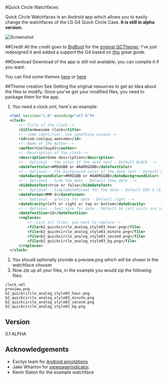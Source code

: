 #Quick Circle Watchfaces

Quick Circle Watchfaces is an Android app which allows you to easily change the watchfaces of the LG G4 Quick Circle Case.
**It is still in alpha version.**

![Screenshot](http://i.imgur.com/IvA4TXMl.png)

##Credit
All the credit goes to [BigBoot](https://github.com/BigBoot) for the [original QCThemer](https://github.com/BigBoot/qcthemer).
I've just redesigned it and added a support the G4 based on [this](https://lyingdragonblog.wordpress.com/2015/08/06/how-to-create-quick-circle-clock-faces-using-other-apps/?preview_id=50) great guide.

##Download
Download of the app is still not available, you can compile it if you want.

You can find some themes [here](https://qcthemer.net/) or [here](http://forum.xda-developers.com/lg-g3/themes-apps/quick-circle-watches-t2906614)

##Theme creation
See Getting the original resources to get an Idea about the files to modify.
Once you've got your modified files, you need to package them for the app.

1. You need a clock.xml, here's an example:

```xml
  <?xml version="1.0" encoding="utf-8"?>
  <clock>
      <!--Title of the clock-->
      <title>Awesome clock</title>
      <!--some identifier. Use something unique-->
      <id>com.coolguy.awesome</id>
      <!--Name of the Author-->
      <author>CoolGuy42</author>
      <!--Description of the clock-->
      <description>Some description</description>
      <!-- Optional - the color of the date text - Default BLACK -->
      <dateTextColor>#RRGGBB or #AARRGGBB</dateTextColor>
      <!-- Optional - the background color of the date text - Default GRAY -->
      <dateBackgroundColor>#RRGGBB or #AARRGGBB</dateBackgroundColor>
      <!-- Optional - hide the date - Default show date -->
      <hideDateText>true or false</hideDateText>
      <!-- Optional - SimpleDateFormat for the date - Default EEE d (E.G: Fri 21)-->
      <dateFormat>MMM d</dateFormat>
      <!-- Optional - gravity for date - Default right -->
      <dateGravity>left or right or top or bottom</dateGravity>
      <!-- Optional - text size for date - Default 16 (all units are in sp)-->
      <dateTextSize>18</dateTextSize>
      <replaces>
		  <!--List all files, you want to replace-->
          <file>b2_quickcircle_analog_style03_hour.png</file>
          <file>b2_quickcircle_analog_style03_minute.png</file>
          <file>b2_quickcircle_analog_style03_second.png</file>
          <file>b2_quickcircle_analog_style03_bg.png</file>
      </replaces>
  </clock>
 ```
2. You should optionally provide a preview.png which will be shown in the watchface chooser
3. Now zip up all your files, in the example you would zip the following files:
```
clock.xml
preview.png
b2_quickcircle_analog_style03_hour.png
b2_quickcircle_analog_style03_minute.png
b2_quickcircle_analog_style03_second.png
b2_quickcircle_analog_style03_bg.png
```

## Version
0.1 ALPHA

## Acknowledgements
* Excilys team for [Android annotations](https://github.com/excilys/androidannotations/wiki)
* Jake Wharton for [viewpagerindicator](http://viewpagerindicator.com/).
* Kevin Slaton for the example watchface
